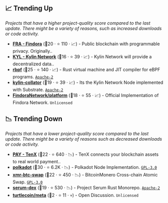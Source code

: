 ## 📈 Trending Up

_Projects that have a higher project-quality score compared to the last update. There might be a variety of reasons, such as increased downloads or code activity._

- <b><a href="https://github.com/findoranetwork">FRA - Findora</a></b> (🥉20 ·  ⭐ 110 · 📈) - Public blockchain with programmable privacy. Originally..
- <b><a href="https://github.com/Kylin-Network">KYL - Kylin Network</a></b> (🥉16 ·  ⭐ 39 · 📈) - Kylin Network will provide a decentralized data.. <code><img src="https://git.io/J9cO9" style="display:inline;" width="13" height="13"></code>
- <b><a href="https://github.com/solana-labs/rbpf">rbpf</a></b> (🥇25 ·  ⭐ 140 · 📈) - Rust virtual machine and JIT compiler for eBPF programs. <code><a href="http://bit.ly/3nYMfla">Apache-2</a></code>
- <b><a href="https://github.com/Kylin-Network/kylin-collator">kylin-collator</a></b> (🥈19 ·  ⭐ 39 · 📈) - Its the Kylin Network Node implemented with Substrate. <code><a href="http://bit.ly/3nYMfla">Apache-2</a></code>
- <b><a href="https://github.com/FindoraNetwork/platform">FindoraNetwork/platform</a></b> (🥈18 ·  ⭐ 55 · 📈) - Official Implementation of Findora Network. <code>Unlicensed</code>

## 📉 Trending Down

_Projects that have a lower project-quality score compared to the last update. There might be a variety of reasons such as decreased downloads or code activity._

- <b><a href="https://github.com/comit-network">PAY - TenX</a></b> (🥈22 ·  ⭐ 640 · 📉) - TenX connects your blockchain assets to real world payment.. <code><img src="https://git.io/J9cO9" style="display:inline;" width="13" height="13"></code>
- <b><a href="https://github.com/paritytech/polkadot">polkadot</a></b> (🥇30 ·  ⭐ 6.2K · 📉) - Polkadot Node Implementation. <code><a href="http://bit.ly/2M0xdwT">GPL-3.0</a></code>
- <b><a href="https://github.com/comit-network/xmr-btc-swap">xmr-btc-swap</a></b> (🥈22 ·  ⭐ 450 · 📉) - BitcoinMonero Cross-chain Atomic Swap. <code><a href="http://bit.ly/2M0xdwT">GPL-3.0</a></code>
- <b><a href="https://github.com/project-serum/serum-dex">serum-dex</a></b> (🥈19 ·  ⭐ 530 · 📉) - Project Serum Rust Monorepo. <code><a href="http://bit.ly/3nYMfla">Apache-2</a></code>
- <b><a href="https://github.com/turtlecoin/meta">turtlecoin/meta</a></b> (🥉2 ·  ⭐ 11 · 💀) - Open Discussion. <code>Unlicensed</code>

